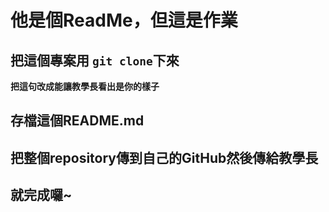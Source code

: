 # 他是個ReadMe，但這是作業

## 把這個專案用 `git clone`下來

**把這句改成能讓教學長看出是你的樣子**

## 存檔這個README.md

## 把整個repository傳到自己的GitHub然後傳給教學長

## 就完成囉~